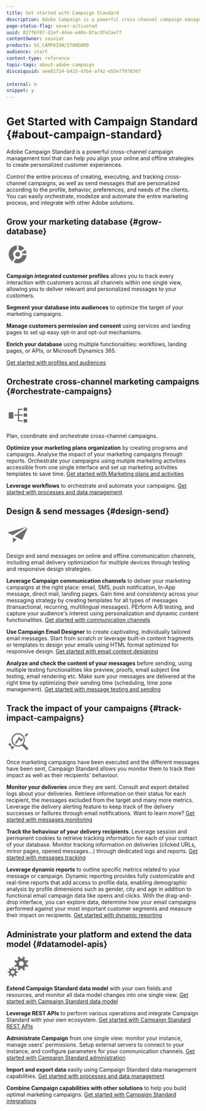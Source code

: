 ```yaml
---
title: Get started with Campaign Standard
description: Adobe Campaign is a powerful cross-channel campaign management tool that can help you align your online and offline strategies to create personalized customer experiences.
page-status-flag: never-activated
uuid: 027f6787-d2ef-44ae-a40a-8facdfe2ae77
contentOwner: sauviat
products: SG_CAMPAIGN/STANDARD
audience: start
content-type: reference
topic-tags: about-adobe-campaign
discoiquuid: aee81724-b425-47b4-af92-e55eff97836f

internal: n
snippet: y
---
```


# Get Started with Campaign Standard {#about-campaign-standard}

Adobe Campaign Standard is a powerful cross-channel campaign management tool that can help you align your online and offline strategies to create personalized customer experiences.

Control the entire process of creating, executing, and tracking cross-channel campaigns, as well as send messages that are personalized according to the profile, behavior, preferences, and needs of the clients. You can easily orchestrate, modelize and automate the entire marketing process, and integrate with other Adobe solutions.

## Grow your marketing database {#grow-database}

<img width="60px" alt="conditions" src="assets/icon_segment.svg"/>

**Campaign integrated customer profiles** allows you to track every interaction with customers across all channels within one single view, allowing you to deliver relevant and personalized messages to your customers. 

**Segment your database into audiences** to optimize the target of your marketing campaigns.

**Manage customers permission and consent** using services and landing pages to set up easy opt-in and opt-out mechanisms.

**Enrich your database** using multiple functionalities: workflows, landing pages, or APIs, or Microsoft Dynamics 365.

[Get started with profiles and audiences](../../audiences/using/get-started-profiles-and-audiences.md)

## Orchestrate cross-channel marketing campaigns {#orchestrate-campaigns}

<img width="60px" alt="conditions" src="assets/icon_workflows.svg"/>

Plan, coordinate and orchestrate cross-channel campaigns.

**Optimize your marketing plans organization** by creating programs and campaigns. Analyse the impact of your marketing campaigns through reports. Orchestrate your campaigns using mutiple marketing activities accessible from one single interface and set up marketing activities templates to save time. [Get started with Marketing plans and activities](../../start/using/programs-and-campaigns.md)

**Leverage workflows** to orchestrate and automate your campaigns. [Get started with processes and data management](../../automating/using/get-started-workflows.md)

## Design & send messages {#design-send}

<img width="60px" alt="conditions" src="assets/icon_send.svg"/>

Design and send messages on online and offline communication channels, including email delivery optimization for multiple devices through testing and responsive design strategies.

**Leverage Campaign communication channels** to deliver your marketing campaigns at the right place: email, SMS, push notification, In-App message, direct mail, landing pages. Gain time and consistency across your messaging strategy by creating templates for all types of messages (transactional, recurring, multilingual messages). PErform A/B testing, and capture your audience's interest using personalization and dynamic content functionalities. [Get started with communication channels](../../channels/using/get-started-communication-channels.md)

**Use Campaign Email Designer** to create captivating, individually tailored email messages. Start from scratch or leverage built-in content fragments or templates to design your emails using HTML format optimized for responsive design. [Get started with email content designing](../../designing/using/designing-content-in-adobe-campaign.md)

**Analyze and check the content of your messages** before sending, using multiple testing functionalities like preview, proofs, email subject line testing, email rendering etc. Make sure your messages are delivered at the right time by optimizing their sending time (scheduling, time zone management). [Get started with message testing and sending](../../sending/using/get-started-sending-messages.md)

## Track the impact of your campaigns {#track-impact-campaigns}

<img width="60px" alt="conditions" src="assets/icon_report.svg"/>

Once marketing campaigns have been executed and the different messages have been sent, Campaign Standard allows you monitor them to track their impact as well as their recipients' behaviour.

**Monitor your deliveries** once they are sent. Consult and export detailed logs about your deliveries. Retrieve information on their status for each recipient, the messages excluded from the target and many more metrics.
Leverage the delivery alerting feature to keep track of the delivery successes or faillures through email notifications. Want to learn more? [Get started with messages monitoring](../../sending/using/monitoring-a-delivery.md)

**Track the behaviour of your delivery recipients**. Leverage session and permanent cookies to retrieve tracking information for each of your contact of your database. Monitor tracking information on deliveries (clicked URLs, mriror pages, opened messages...) through dedicated logs and reports. [Get started with messages tracking](../../sending/using/tracking-messages.md)

**Leverage dynamic reports** to outline specific metrics related to your message or campaign. Dynamic reporting provides fully customizable and real-time reports that add access to profile data, enabling demographic analysis by profile dimensions such as gender, city and age in addition to functional email campaign data like opens and clicks. With the drag-and-drop interface, you can explore data, determine how your email campaigns performed against your most important customer segments and measure their impact on recipients. [Get started with dynamic reporting](../../reporting/using/about-dynamic-reports.md)

## Administrate your platform and extend the data model {#datamodel-apis}

<img width="60px" alt="conditions" src="assets/icon_admin.svg"/>

**Extend Campaign Standard data model** with your own fields and resources, and monitor all data model changes into one single view. [Get started with Campaign Standard data model](../../developing/using/get-started-data-model.md)

**Leverage REST APIs** to perform various operations and integrate Campaign Standard with your own ecosystem. [Get started with Campaign Standard REST APIs](../../api/using/get-started-apis.md)

**Administrate Campaign** from one single view: monitor your instance, manage users' permissions. Setup external servers to connect to your instance, and configure parameters for your communication channels. [Get started with Campaign Standard administration](../../administration/using/get-started-campaign-administration.md)

**Import and export data** easily using Campaign Standard data management capabilities. [Get started with processes and data management](../../automating/using/get-started-workflows.md)

**Combine Campaign capabilities with other solutions** to help you build optimal marketing campaigns. [Get started with Campaign Standard integrations](../../integrating/using/get-started-campaign-integrations.md)
